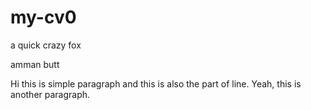# my-cv0
a quick crazy fox 

amman butt

Hi this is simple paragraph
and this is also the part of line.
Yeah, this is another paragraph.
